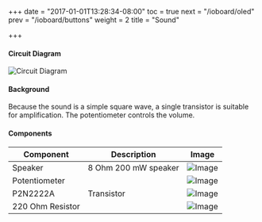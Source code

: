 +++
date = "2017-01-01T13:28:34-08:00"
toc = true
next = "/ioboard/oled"
prev = "/ioboard/buttons"
weight = 2
title = "Sound"

+++

#### Circuit Diagram

![Circuit Diagram](/io/sound.png?width=30%)

#### Background

Because the sound is a simple square wave, a single transistor is suitable for amplification. The potentiometer controls the volume.

#### Components

| Component                | Description                                   | Image                    |
| ------------------------ | --------------------------------------------- | ------------------------ |
| Speaker                  | 8 Ohm 200 mW speaker                          | ![Image](/io/speaker.jpg?height=100px)
| Potentiometer            |                                               | ![Image](/io/potentiometer.jpg?height=100px)
| P2N2222A                 | Transistor                                    | ![Image](/io/P2N2222A.jpg?height=100px)
| 220 Ohm Resistor         |                                               | ![Image](/io/220.jpg?height=100px)